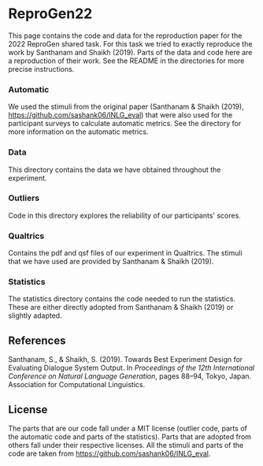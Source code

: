 # ReproGen22
This page contains the code and data for the reproduction paper for the 2022 ReproGen shared task. For this task we tried to exactly reproduce the work by Santhanam and Shaikh (2019). Parts of the data and code here are a reproduction of their work. See the README in the directories for more precise instructions.

### Automatic
We used the stimuli from the original paper (Santhanam & Shaikh (2019), https://github.com/sashank06/INLG_eval) that were also used for the participant surveys to calculate automatic metrics. See the directory for more information on the automatic metrics.

### Data
This directory contains the data we have obtained throughout the experiment.

### Outliers
Code in this directory explores the reliability of our participants' scores. 

### Qualtrics
Contains the pdf and qsf files of our experiment in Qualtrics. The stimuli that we have used are provided by Santhanam & Shaikh (2019).

### Statistics
The statistics directory contains the code needed to run the statistics. These are either directly adopted from Santhanam & Shaikh (2019) or slightly adapted.

## References
Santhanam, S., & Shaikh, S. (2019). Towards Best Experiment Design for Evaluating Dialogue System Output. In _Proceedings of the 12th International Conference on Natural Language Generation_, pages 88–94, Tokyo, Japan. Association for Computational Linguistics.


## License
The parts that are our code fall under a MIT license (outlier code, parts of the automatic code and parts of the statistics). Parts that are adopted from others fall under their respective licenses. All the stimuli and parts of the code are taken from https://github.com/sashank06/INLG_eval.
